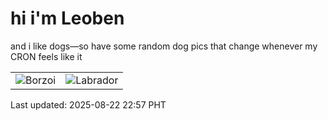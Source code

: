 # hi i'm Leoben

and i like dogs—so have some random dog pics that change whenever my CRON feels like it

|  |  |
|--------|----------|
| ![Borzoi](https://random-dog-vercel.vercel.app/api/random-borzoi?v=1755874657) | ![Labrador](https://random-dog-vercel.vercel.app/api/random-labrador?v=1755874657) |

Last updated: 2025-08-22 22:57 PHT

